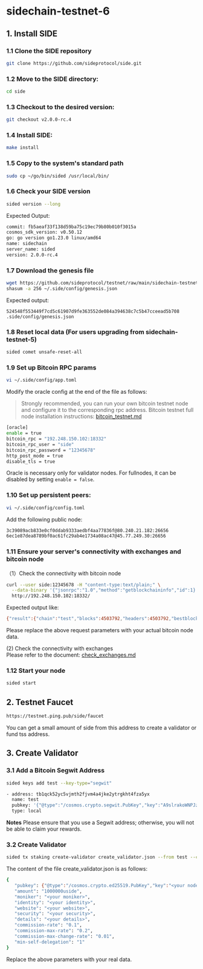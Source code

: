 # sidechain-testnet-6

## 1. Install SIDE
### 1.1 Clone the SIDE repository
```sh
git clone https://github.com/sideprotocol/side.git
```

### 1.2 Move to the SIDE directory:
```sh
cd side
```

### 1.3 Checkout to the desired version:
```sh
git checkout v2.0.0-rc.4
```

### 1.4 Install SIDE:
```sh
make install
```

### 1.5 Copy to the system's standard path
```sh
sudo cp ~/go/bin/sided /usr/local/bin/
```

### 1.6 Check your SIDE version
```sh
sided version --long
```
Expected Output:
```sh
commit: fb5aeaf33f138d59ba75c19ec79b80b010f3015a
cosmos_sdk_version: v0.50.12
go: go version go1.23.0 linux/amd64
name: sidechain
server_name: sided
version: 2.0.0-rc.4
```

### 1.7 Download the genesis file
```sh
wget https://github.com/sideprotocol/testnet/raw/main/sidechain-testnet-6/genesis.json -O ~/.side/config/genesis.json
shasum -a 256 ~/.side/config/genesis.json
```
Expected output:
```
524548f553449f7cd5c61907d9fe363552de084a394638c7c5b47cceead5b708  .side/config/genesis.json
```

### 1.8 Reset local data (For users upgrading from sidechain-testnet-5)
```sh
sided comet unsafe-reset-all
```

### 1.9 Set up Bitcoin RPC params
```sh
vi ~/.side/config/app.toml
```
Modify the oracle config at the end of the file as follows:

> Strongly recommended, you can run your own bitcoin testnet node and configure it to the corresponding rpc address.
> Bitcoin testnet full node installation instructions: [bitcoin_testnet.md](https://github.com/sideprotocol/testnet/blob/main/sidechain-testnet-6/bitcoin_testnet.md)

```sh
[oracle]
enable = true
bitcoin_rpc = "192.248.150.102:18332"
bitcoin_rpc_user = "side"
bitcoin_rpc_password = "12345678"
http_post_mode = true
disable_tls = true
```
Oracle is necessary only for validator nodes. For fullnodes, it can be disabled by setting `enable = false`.  

### 1.10 Set up persistent peers:
```sh
vi ~/.side/config/config.toml
```
Add the following public node:
```sh
3c39089acb833e0cf0ddab9333aedbf4aa77836f@80.240.21.182:26656
6ec1e87dea8789bf0ac61fc29ab4e1734a08ac47@45.77.249.30:26656
```

### 1.11 Ensure your server's connectivity with exchanges and bitcoin node
（1）Check the connectivity with bitcoin node
```sh
curl --user side:12345678 -H "content-type:text/plain;" \
  --data-binary '{"jsonrpc":"1.0","method":"getblockchaininfo","id":1}' \
  http://192.248.150.102:18332/
```
Expected output like:
```sh
{"result":{"chain":"test","blocks":4503792,"headers":4503792,"bestblockhash":"000000000085742ffa0c14d1db2f58f11d8615bb0edc888e45c0fe42185afd3f","difficulty":1,"time":1749171495,"mediantime":1749165772,"verificationprogress":0.9999959783651268,"initialblockdownload":false,"chainwork":"0000000000000000000000000000000000000000000016a6a5945805353412da","size_on_disk":194506803542,"pruned":false,"warnings":["Unknown new rules activated (versionbit 1)","This is a pre-release test build - use at your own risk - do not use for mining or merchant applications"]},"error":null,"id":1}
```
Please replace the above request parameters with your actual bitcoin node data.

(2) Check the connectivity with exchanges  
Please refer to the document: [check_exchanges.md](https://github.com/sideprotocol/testnet/blob/main/sidechain-testnet-6/check_exchanges.md)

### 1.12 Start your node
```sh
sided start
```

## 2. Testnet Faucet
```sh
https://testnet.ping.pub/side/faucet
```
You can get a small amount of side from this address to create a validator or fund tss address.

## 3. Create Validator

### 3.1 Add a **Bitcoin Segwit Address**
```sh
sided keys add test --key-type="segwit"

- address: tb1qck52yc5vjmth2fjvm4a4jke2ytrgkht4fza5yx
  name: test
  pubkey: '{"@type":"/cosmos.crypto.segwit.PubKey","key":"A9slrakoWNPJz6RYLwbLggGKvRlQUXyAHFk4gNegy7jI"}'
  type: local
```
**Notes**
Please ensure that you use a Segwit address; otherwise, you will not be able to claim your rewards.

### 3.2 Create Validator
```sh
sided tx staking create-validator create_validator.json --from test --chain-id sidechain-testnet-6 --fees 1000uside --gas auto
```
The content of the file create_validator.json is as follows:
```sh
{
   "pubkey": {"@type":"/cosmos.crypto.ed25519.PubKey","key":"<your node pubkey>"},
   "amount": "1000000uside",
   "moniker": "<your moniker>",
   "identity": "<your identity>",
   "website": "<your website>",
   "security": "<your security>",
   "details": "<your details>",
   "commission-rate": "0.1",
   "commission-max-rate": "0.2",
   "commission-max-change-rate": "0.01",
   "min-self-delegation": "1"
}
```
Replace the above parameters with your real data.
